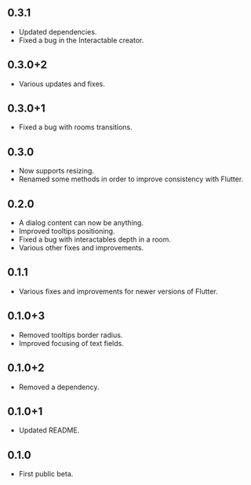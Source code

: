## 0.3.1

* Updated dependencies.
* Fixed a bug in the Interactable creator.

## 0.3.0+2

* Various updates and fixes.

## 0.3.0+1

* Fixed a bug with rooms transitions.

## 0.3.0

* Now supports resizing.
* Renamed some methods in order to improve consistency with Flutter.

## 0.2.0

* A dialog content can now be anything.
* Improved tooltips positioning.
* Fixed a bug with interactables depth in a room.
* Various other fixes and improvements.

## 0.1.1

* Various fixes and improvements for newer versions of Flutter.

## 0.1.0+3

* Removed tooltips border radius.
* Improved focusing of text fields.

## 0.1.0+2

* Removed a dependency.

## 0.1.0+1

* Updated README.

## 0.1.0

* First public beta.
